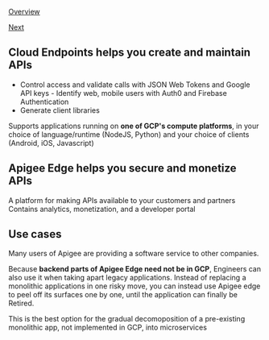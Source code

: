 [Overview](https://github.com/paulowe/gcp/blob/main/readme.md)

[Next](https://github.com/paulowe/gcp/blob/main/big_data_ml.md)
## Cloud Endpoints helps you create and maintain APIs

- Control access and validate calls with JSON Web Tokens and Google API keys
      - Identify web, mobile users with Auth0 and Firebase Authentication
- Generate client libraries   

Supports applications running on **one of GCP's compute platforms**, in your choice of language/runtime (NodeJS, Python) and your choice of clients (Android, iOS, Javascript)

## Apigee Edge helps you secure and monetize APIs
A platform for making APIs available to your customers and partners
Contains analytics, monetization, and a developer portal

## Use cases
Many users of Apigee are providing a software service to other companies.

Because **backend parts of Apigee Edge need not be in GCP**, Engineers can also use it when
taking apart legacy applications. Instead of replacing a monolithic applications in one risky move,
you can instead use Apigee edge to peel off its surfaces one by one, until the application can finally be Retired.

This is the best option for the gradual decomoposition of a pre-existing monolithic app, not implemented in GCP, into microservices
